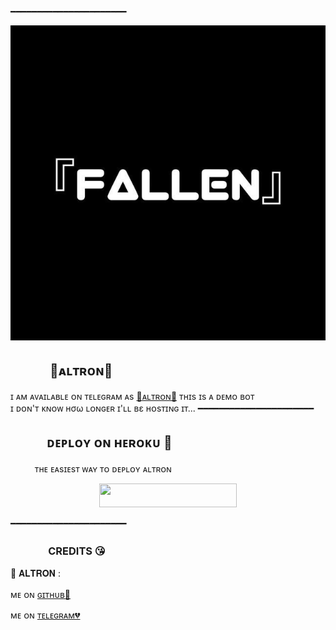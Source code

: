 ━━━━━━━━━━━━━━━━━━━━━━
<p align="center">
  <img src="https://github.com/ERR0rMK/Altron/blob/master/Altron/resources/altron.jpg">
</p>

## ㅤㅤㅤ 🖤ᴀʟᴛʀᴏɴ🖤
ɪ ᴀᴍ ᴀᴠᴀɪʟᴀʙʟᴇ ᴏɴ ᴛᴇʟᴇɢʀᴀᴍ ᴀs [💞ᴀʟᴛʀᴏɴ​💞](https://t.me/AltronXRobot)
ᴛʜɪs ɪs ᴀ ᴅᴇᴍᴏ ʙᴏᴛ <br> ɪ ᴅᴏɴ'ᴛ ᴋɴᴏᴡ нσω ʟᴏɴɢᴇʀ ɪ'ʟʟ вε ʜᴏsᴛɪɴɢ ɪᴛ​...
━━━━━━━━━━━━━━━━━━━━━━
## ㅤㅤㅤᴅᴇᴘʟᴏʏ ᴏɴ ʜᴇʀᴏᴋᴜ​ 🚀
ㅤㅤㅤᴛʜᴇ ᴇᴀsɪᴇsᴛ ᴡᴀʏ ᴛᴏ ᴅᴇᴘʟᴏʏ ᴀʟᴛʀᴏɴ​
<p align="center"><a href="https://heroku.com/deploy?template=https://github.com/ERR0rMK/Altron"> <img src="https://img.shields.io/badge/Deploy%20To%20Heroku-black?style=for-the-badge&logo=heroku" width="220" height="38.45"/></a></p>
 ━━━━━━━━━━━━━━━━━━━━━━

### ㅤㅤㅤㅤCREDITS 😘

🖤 𝐀𝐋𝐓𝐑𝐎𝐍 : 

ᴍᴇ ᴏɴ [ɢɪᴛʜᴜʙ💞](https://github.com/ERR0rMK)ㅤㅤㅤㅤㅤㅤㅤㅤㅤㅤㅤㅤㅤㅤㅤㅤ

ᴍᴇ ᴏɴ [ᴛᴇʟᴇɢʀᴀᴍ💔](https://telegram.me/TheAltronX)
